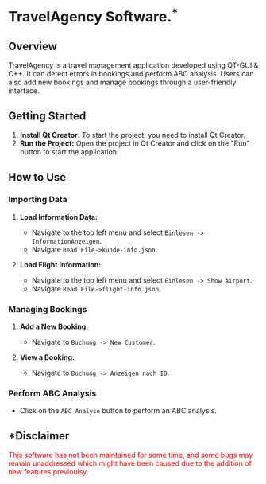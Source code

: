 # TravelAgency Software.<sup>*</sup>

## Overview

TravelAgency is a travel management application developed using QT-GUI & C++. It can detect errors in bookings and perform ABC analysis. Users can also add new bookings and manage bookings through a user-friendly interface.

## Getting Started

1. **Install Qt Creator:** To start the project, you need to install Qt Creator.
2. **Run the Project:** Open the project in Qt Creator and click on the "Run" button to start the application.

## How to Use

### Importing Data

1. **Load Information Data:**
   - Navigate to the top left menu and select `Einlesen -> InformationAnzeigen`.
   - Navigate `Read File->kunde-info.json`.

2. **Load Flight Information:**
   - Navigate to the top left menu and select `Einlesen -> Show Airport`.
   - Navigate `Read File->flight-info.json`.

### Managing Bookings

1. **Add a New Booking:**
   - Navigate to `Buchung -> New Customer`.

2. **View a Booking:**
   - Navigate to `Buchung -> Anzeigen nach ID`.

### Perform ABC Analysis

- Click on the `ABC Analyse` button to perform an ABC analysis.

## *Disclaimer

<span style="color: red;">This software has not been maintained for some time, and some bugs may remain unaddressed which might have been caused due to the addition of new features previoulsy.</span>
